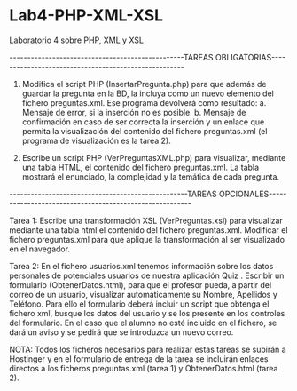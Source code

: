 # Lab4-PHP-XML-XSL
Laboratorio 4 sobre PHP, XML y XSL

-------------------------------------------------TAREAS OBLIGATORIAS-----------------------------------------------------

1. Modifica el script PHP (InsertarPregunta.php) para que además de guardar la pregunta
en la BD, la incluya como un nuevo elemento <assessmentItem> del fichero preguntas.xml.
Ese programa devolverá como resultado:
  a. Mensaje de error, si la inserción no es posible.
  b. Mensaje de confirmación en caso de ser correcta la inserción y un enlace que permita
  la visualización del contenido del fichero preguntas.xml (el programa de visualización
  es la tarea 2).

2. Escribe un script PHP (VerPreguntasXML.php) para visualizar, mediante una tabla HTML,
el contenido del fichero preguntas.xml. La tabla mostrará el enunciado, la complejidad y
la temática de cada pregunta.


--------------------------------------------------TAREAS OPCIONALES--------------------------------------------------------

Tarea 1: Escribe una transformación XSL (VerPreguntas.xsl) para visualizar mediante una tabla
html el contenido del fichero preguntas.xml. Modificar el fichero preguntas.xml para que
aplique la transformación al ser visualizado en el navegador.

Tarea 2: En el fichero usuarios.xml tenemos información sobre los datos personales de
potenciales usuarios de nuestra aplicación Quiz . Escribir un formulario (ObtenerDatos.html),
para que el profesor pueda, a partir del correo de un usuario, visualizar automáticamente su
Nombre, Apellidos y Teléfono. Para ello el formulario deberá incluir un script que obtenga el
fichero xml, busque los datos del usuario y se los presente en los controles del formulario.
En el caso que el alumno no esté incluido en el fichero, se dará un aviso y se pedirá que se
introduzca un nuevo correo.

NOTA: Todos los ficheros necesarios para realizar estas tareas se subirán a Hostinger y en el
formulario de entrega de la tarea se incluirán enlaces directos a los ficheros preguntas.xml
(tarea 1) y ObtenerDatos.html (tarea 2).
